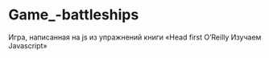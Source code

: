# Game_-battleships
Игра, написанная на js из упражнений книги «Head first O’Reilly Изучаем Javascript»
